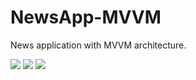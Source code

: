# NewsApp-MVVM

News application with MVVM architecture.

![](https://user-images.githubusercontent.com/65500826/151452103-a75ae88b-50ee-438f-b111-94020c070b1f.png)
![](https://user-images.githubusercontent.com/65500826/151452121-cdf848c0-58fc-4a51-813c-361ad91f8ef4.png)
![](https://user-images.githubusercontent.com/65500826/151452131-d5c0dbbb-9f65-4820-9307-9890dc84ac65.png)

